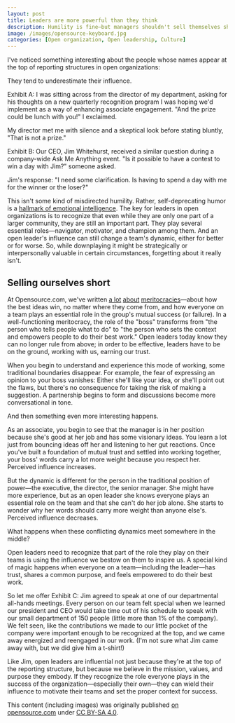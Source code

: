 ```yaml
---
layout: post
title: Leaders are more powerful than they think
description: Humility is fine—but managers shouldn't sell themselves short.
image: /images/opensource-keyboard.jpg
categories: [Open organization, Open leadership, Culture]
---
```


I've noticed something interesting about the people whose names appear at the top of reporting structures in open organizations:

They tend to underestimate their influence.

Exhibit A: I was sitting across from the director of my department, asking for his thoughts on a new quarterly recognition program I was hoping we'd implement as a way of enhancing associate engagement. "And the prize could be lunch with you!" I exclaimed.

My director met me with silence and a skeptical look before stating bluntly, "That is not a prize."

Exhibit B: Our CEO, Jim Whitehurst, received a similar question during a company-wide Ask Me Anything event. "Is it possible to have a contest to win a day with Jim?" someone asked.

Jim's response: "I need some clarification. Is having to spend a day with me for the winner or the loser?"

This isn't some kind of misdirected humility. Rather, self-deprecating humor is a [hallmark of emotional intelligence](https://hbr.org/2004/01/what-makes-a-leader). The key for leaders in open organizations is to recognize that even while they are only one part of a larger community, they are still an important part. They play several essential roles—navigator, motivator, and champion among them. And an open leader's influence can still change a team's dynamic, either for better or for worse. So, while downplaying it might be strategically or interpersonally valuable in certain circumstances, forgetting about it really isn't.

## Selling ourselves short

At Opensource.com, we've written [a lot](https://opensource.com/search/apachesolr_search/meritocracy) [about](https://opensource.com/open-organization/16/8/how-make-meritocracy-work) [meritocracies](https://opensource.com/open-organization/16/6/presenting-framework-meritocracy)—about how the best ideas win, no matter where they come from, and how everyone on a team plays an essential role in the group's mutual success (or failure). In a well-functioning meritocracy, the role of the "boss" transforms from "the person who tells people what to do" to "the person who sets the context and empowers people to do their best work." Open leaders today know they can no longer rule from above; in order to be effective, leaders have to be on the ground, working with us, earning our trust.

When you begin to understand and experience this mode of working, some traditional boundaries disappear. For example, the fear of expressing an opinion to your boss vanishes: Either she'll like your idea, or she'll point out the flaws, but there's no consequence for taking the risk of making a suggestion. A partnership begins to form and discussions become more conversational in tone.

And then something even more interesting happens.

As an associate, you begin to see that the manager is in her position because she's good at her job and has some visionary ideas. You learn a lot just from bouncing ideas off her and listening to her gut reactions. Once you've built a foundation of mutual trust and settled into working together, your boss' words carry a lot more weight because you respect her. Perceived influence increases.

But the dynamic is different for the person in the traditional position of power—the executive, the director, the senior manager. She might have more experience, but as an open leader she knows everyone plays an essential role on the team and that she can't do her job alone. She starts to wonder why her words should carry more weight than anyone else's. Perceived influence decreases.

What happens when these conflicting dynamics meet somewhere in the middle?

Open leaders need to recognize that part of the role they play on their teams is using the influence we bestow on them to inspire us. A special kind of magic happens when everyone on a team—including the leader—has trust, shares a common purpose, and feels empowered to do their best work.

So let me offer Exhibit C: Jim agreed to speak at one of our departmental all-hands meetings. Every person on our team felt special when we learned our president and CEO would take time out of his schedule to speak with our small department of 150 people (little more than 1% of the company). We felt seen, like the contributions we made to our little pocket of the company were important enough to be recognized at the top, and we came away energized and reengaged in our work. (I'm not sure what Jim came away with, but we did give him a t-shirt!)

Like Jim, open leaders are influential not just because they're at the top of the reporting structure, but because we believe in the mission, values, and purpose they embody. If they recognize the role everyone plays in the success of the organization—especially their own—they can wield their influence to motivate their teams and set the proper context for success.

<div class="license_footer">
  <p>This content (including images) was originally published <a href="https://opensource.com/open-organization/17/6/open-leaders-are-more-powerful-they-think">on opensource.com</a> under <a href="https://creativecommons.org/licenses/by-sa/4.0/">CC BY-SA 4.0</a>.</p>
</div>
